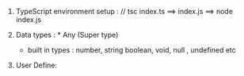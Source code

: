 1. TypeScript environment setup : // tsc index.ts ==> index.js ==> node index.js

2. Data types : \* Any (Super type)
   - built in types : number, string boolean, void, null , undefined etc

3. User Define: 
